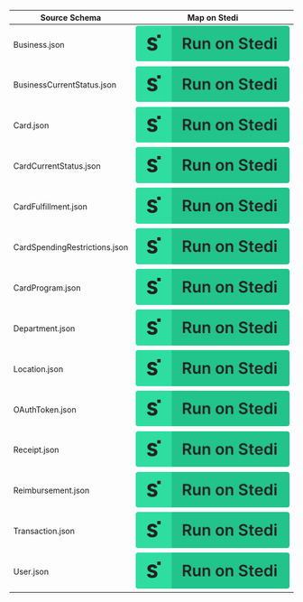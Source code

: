 | Source Schema                 | Map on Stedi                                                                                                                                                                                           |
| ----------------------------- | ------------------------------------------------------------------------------------------------------------------------------------------------------------------------------------------------------ |
| Business.json                 | [![Run on Stedi](../../../RunOnStedi.svg)](https://terminal.stedi.com/mappings/import?source_json=https://raw.githubusercontent.com/Stedi/registry/main/schemas/ramp/v1/Business.json)                 |
| BusinessCurrentStatus.json    | [![Run on Stedi](../../../RunOnStedi.svg)](https://terminal.stedi.com/mappings/import?source_json=https://raw.githubusercontent.com/Stedi/registry/main/schemas/ramp/v1/BusinessCurrentStatus.json)    |
| Card.json                     | [![Run on Stedi](../../../RunOnStedi.svg)](https://terminal.stedi.com/mappings/import?source_json=https://raw.githubusercontent.com/Stedi/registry/main/schemas/ramp/v1/Card.json)                     |
| CardCurrentStatus.json        | [![Run on Stedi](../../../RunOnStedi.svg)](https://terminal.stedi.com/mappings/import?source_json=https://raw.githubusercontent.com/Stedi/registry/main/schemas/ramp/v1/CardCurrentStatus.json)        |
| CardFulfillment.json          | [![Run on Stedi](../../../RunOnStedi.svg)](https://terminal.stedi.com/mappings/import?source_json=https://raw.githubusercontent.com/Stedi/registry/main/schemas/ramp/v1/CardFulfillment.json)          |
| CardSpendingRestrictions.json | [![Run on Stedi](../../../RunOnStedi.svg)](https://terminal.stedi.com/mappings/import?source_json=https://raw.githubusercontent.com/Stedi/registry/main/schemas/ramp/v1/CardSpendingRestrictions.json) |
| CardProgram.json              | [![Run on Stedi](../../../RunOnStedi.svg)](https://terminal.stedi.com/mappings/import?source_json=https://raw.githubusercontent.com/Stedi/registry/main/schemas/ramp/v1/CardProgram.json)              |
| Department.json               | [![Run on Stedi](../../../RunOnStedi.svg)](https://terminal.stedi.com/mappings/import?source_json=https://raw.githubusercontent.com/Stedi/registry/main/schemas/ramp/v1/Department.json)               |
| Location.json                 | [![Run on Stedi](../../../RunOnStedi.svg)](https://terminal.stedi.com/mappings/import?source_json=https://raw.githubusercontent.com/Stedi/registry/main/schemas/ramp/v1/Location.json)                 |
| OAuthToken.json               | [![Run on Stedi](../../../RunOnStedi.svg)](https://terminal.stedi.com/mappings/import?source_json=https://raw.githubusercontent.com/Stedi/registry/main/schemas/ramp/v1/OAuthToken.json)               |
| Receipt.json                  | [![Run on Stedi](../../../RunOnStedi.svg)](https://terminal.stedi.com/mappings/import?source_json=https://raw.githubusercontent.com/Stedi/registry/main/schemas/ramp/v1/Receipt.json)                  |
| Reimbursement.json            | [![Run on Stedi](../../../RunOnStedi.svg)](https://terminal.stedi.com/mappings/import?source_json=https://raw.githubusercontent.com/Stedi/registry/main/schemas/ramp/v1/Reimbursement.json)            |
| Transaction.json              | [![Run on Stedi](../../../RunOnStedi.svg)](https://terminal.stedi.com/mappings/import?source_json=https://raw.githubusercontent.com/Stedi/registry/main/schemas/ramp/v1/Transaction.json)              |
| User.json                     | [![Run on Stedi](../../../RunOnStedi.svg)](https://terminal.stedi.com/mappings/import?source_json=https://raw.githubusercontent.com/Stedi/registry/main/schemas/ramp/v1/User.json)                     |